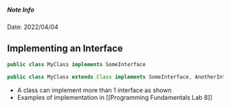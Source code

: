 ##### Note Info
Date: 2022/04/04
## Implementing an Interface
```java
public class MyClass implements SomeInterface

public class MyClass extends Class implements SomeInterface, AnotherInterface
```
- A class can implement more than 1 interface as shown
- Examples of implementation in [[Programming Fundamentals Lab 8]]